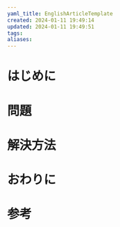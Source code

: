 ```yaml
---
yaml_title: EnglishArticleTemplate
created: 2024-01-11 19:49:14
updated: 2024-01-11 19:49:51
tags: 
aliases: 
---
```

# はじめに

# 問題

# 解決方法

# おわりに

# 参考
